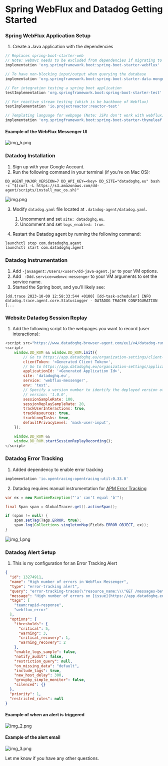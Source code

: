 # Spring WebFlux and Datadog Getting Started

### Spring WebFlux Application Setup

1. Create a Java application with the dependencies

```groovy
// Replaces spring-boot-starter-web
// Note: webmvc needs to be excluded from dependencies if migrating to webflux
implementation 'org.springframework.boot:spring-boot-starter-webflux'

// To have non-blocking input/output when querying the database
implementation 'org.springframework.boot:spring-boot-starter-data-mongodb-reactive'

// For integration testing a spring boot application 
testImplementation 'org.springframework.boot:spring-boot-starter-test'

// For reactive stream testing (which is be backbone of Webflux)
testImplementation 'io.projectreactor:reactor-test'

// Templating language for webpage (Note: JSPs don't work with webflux)
implementation 'org.springframework.boot:spring-boot-starter-thymeleaf'
```

#### Example of the WebFlux Messenger UI 

![img_5.png](img_5.png)

### Datadog Installation

1. Sign up with your Google Account.
2. Run the following command in your terminal (if you're on Mac OS):
```
DD_AGENT_MAJOR_VERSION=7 DD_API_KEY=<key> DD_SITE="datadoghq.eu" bash -c "$(curl -L https://s3.amazonaws.com/dd-agent/scripts/install_mac_os.sh)"
```
![img.png](img.png)

3. Modify `datadog.yaml` file located at `.datadog-agent/datadog.yaml`.
   1. Uncomment and set `site: datadoghq.eu`.
   2. Uncomment and set `logs_enabled: true`.

6. Restart the Datadog agent by running the following command:
```
launchctl stop com.datadoghq.agent
launchctl start com.datadoghq.agent
```

### Datadog Instrumentation

1. Add `-javaagent:/Users/<user>/dd-java-agent.jar` to your VM options.
2. Add ` -Ddd.service=webmvc-messenger` to your VM arguments to set the service name.
2. Started the Spring boot, and you'll likely see:
```
[dd.trace 2023-10-09 12:58:33:544 +0100] [dd-task-scheduler] INFO datadog.trace.agent.core.StatusLogger - DATADOG TRACER CONFIGURATION {...
```

### Website Datadog Session Replay

1. Add the following script to the webpages you want to record (user interactions):

```javascript
<script src="https://www.datadoghq-browser-agent.com/eu1/v4/datadog-rum.js" type="text/javascript"></script>
<script>
    window.DD_RUM && window.DD_RUM.init({
        // Go to https://app.datadoghq.eu/organization-settings/client-tokens to setup your client token
        clientToken: '<Generated Client Token>',
        // Go to https://app.datadoghq.eu/organization-settings/application-keys to setup your application id
        applicationId: '<Generated Application Id>',
        site: 'datadoghq.eu',
        service: 'webflux-messenger',
        env: 'test',
        // Specify a version number to identify the deployed version of your application in Datadog
        // version: '1.0.0',
        sessionSampleRate: 100,
        sessionReplaySampleRate: 20,
        trackUserInteractions: true,
        trackResources: true,
        trackLongTasks: true,
        defaultPrivacyLevel: 'mask-user-input',
    });

    window.DD_RUM &&
    window.DD_RUM.startSessionReplayRecording();
</script>
```

### Datadog Error Tracking

1. Added dependency to enable error tracking
```groovy
implementation 'io.opentracing:opentracing-util:0.33.0'
```
2. Datadog requires manual instrumentation for [APM Error Tracking](https://docs.datadoghq.com/tracing/trace_collection/custom_instrumentation/java/#set-errors-on-a-span)
```java
var ex = new RuntimeException("'a' can't equal 'b'");

final Span span = GlobalTracer.get().activeSpan();

if (span != null) {
    span.setTag(Tags.ERROR, true);
    span.log(Collections.singletonMap(Fields.ERROR_OBJECT, ex));
}
```
![img_1.png](img_1.png)

### Datadog Alert Setup

1. This is my configuration for an Error Tracking Alert

```json
{
  "id": 13274911,
  "name": "High number of errors in WebFlux Messenger",
  "type": "error-tracking alert",
  "query": "error-tracking-traces(\"resource_name:\\\"GET /messages-between\\\"\").rollup(\"count\").by(\"@issue.id\").last(\"5m\") > 5",
  "message": "High number of errors on [issue](https://app.datadoghq.eu/apm/error-tracking/issue/{{[issue.id].name}}) detected.\n\n{{#is_alert}}\n```\n{{span.error.type}}: {{span.attributes.error.message}}\n```\n{{/is_alert}} @junior.owolabi@hippodigital.co.uk",
  "tags": [
    "team:rapid-response",
    "webflux_error"
  ],
  "options": {
    "thresholds": {
      "critical": 5,
      "warning": 3,
      "critical_recovery": 1,
      "warning_recovery": 2
    },
    "enable_logs_sample": false,
    "notify_audit": false,
    "restriction_query": null,
    "on_missing_data": "default",
    "include_tags": true,
    "new_host_delay": 300,
    "groupby_simple_monitor": false,
    "silenced": {}
  },
  "priority": 1,
  "restricted_roles": null
}
```

#### Example of when an alert is triggered

![img_2.png](img_2.png)

#### Example of the alert email

![img_3.png](img_3.png)

Let me know if you have any other questions.